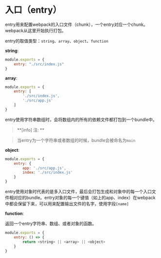 # 入口（entry）

entry用来配置webpack的入口文件（chunk），一个entry对应一个chunk。webpack从这里开始执行打包。

entry的取值类型：`string`、`array`、`object`、`function`

**string**:

```js
module.exports = {
    entry: "./src/index.js"
}
```

**array**:

```js
module.exports = {
    entry: [
        './src/index.js',
        './src/app.js'
    ]
}
```

entry使用字符串数组时，会将数组内的所有的依赖文件都打包到一个bundle中。

> **\[info\] 注: **

> 当entry为一个字符串或者数组的时候，bundle会被命名为`main`

**object**:

```js
module.exports = {
    entry: {
        app: './src/app.js',
        index: './src/index.js'
    }
}
```

entry使用对象时代表的是多入口文件，最后会打包生成和对象中的每一个入口文件相对应的bundle。entry对象的每一个键值（如上的app、index）在webpack中都会保留下来，可以用来配置输出文件的名字，使用字段`[name]`

**function**:

返回一个entry字符串、数组、或者对象的函数。

```js
module.exports = {
    entry: () => {
        return <string> || <array> || <object>
    }
}
```



